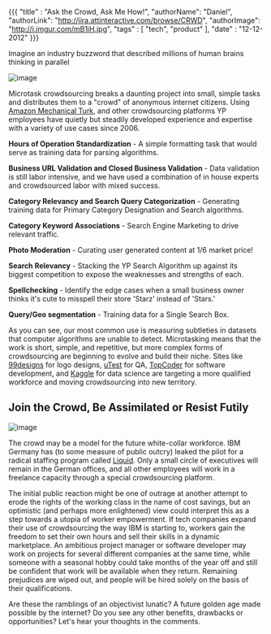 ﻿{{{
  "title" : "Ask the Crowd, Ask Me How!",
  "authorName": "Daniel",
  "authorLink": "http://jira.attinteractive.com/browse/CRWD",
  "authorImage": "http://i.imgur.com/mB1iH.jpg",
  "tags" : [ "tech", "product" ],
  "date" : "12-12-2012"
}}}

Imagine an industry buzzword that described millions of human brains thinking in parallel

![image](http://25.media.tumblr.com/QPxunWAveljvzdz7Mtqb4fP8o1_500.jpg)

Microtask crowdsourcing breaks a daunting project into small, simple tasks and distributes them to a "crowd" of anonymous internet citizens. Using [Amazon Mechanical Turk](www.mturk.com), and other crowdsourcing platforms YP employees have quietly but steadily developed experience and expertise with a variety of use cases since 2006.  

**Hours of Operation Standardization** - A simple formatting task that would serve as training data for parsing algorithms.  

**Business URL Validation and Closed Business Validation** - Data validation is still labor intensive, and we have used a combination of in house experts and crowdsourced labor with mixed success.  

**Category Relevancy and Search Query Categorization** - Generating training data for Primary Category Designation and Search algorithms.  

**Category Keyword Associations** - Search Engine Marketing to drive relevant traffic.

**Photo Moderation** - Curating user generated content at 1/6 market price!  

**Search Relevancy** - Stacking the YP Search Algorithm up against its biggest competition to expose the weaknesses and strengths of each.  

**Spellchecking** - Identify the edge cases when a small business owner thinks it's cute to misspell their store 'Starz' instead of 'Stars.'

**Query/Geo segmentation** - Training data for a Single Search Box.  

As you can see, our most common use is measuring subtleties in datasets that computer algorithms are unable to detect. Microtasking means that the work is short, simple, and repetitive, but more complex forms of crowdsourcing are beginning to evolve and build their niche. Sites like [99designs](http://www.99designs.com) for logo designs, [uTest](utest.com) for QA, [TopCoder](http://www.topcoder.com/) for software development, and [Kaggle](http://www.kaggle.com/) for data science are targeting a more qualified workforce and moving crowdsourcing into new territory.  

## Join the Crowd, Be Assimilated or Resist Futily  

![image](http://images.hollywood.com/site/6a00e550f49766883401156fd23f48970b-800wi.jpg)

The crowd may be a model for the future white-collar workforce. IBM Germany has (to some measure of public outcry) leaked the pilot for a radical staffing program called [Liquid](http://knowledge.asb.unsw.edu.au/article.cfm?articleid=1677). Only a small circle of executives will remain in the German offices, and all other employees will work in a freelance capacity through a special crowdsourcing platform. 

The initial public reaction might be one of outrage at another attempt to erode the rights of the working class in the name of cost savings, but an optimistic (and perhaps more enlightened) view could interpret this as a step towards a utopia of worker empowerment. If tech companies expand their use of crowdsourcing the way IBM is starting to, workers gain the freedom to set their own hours and sell their skills in a dynamic marketplace. An ambitious project manager or software developer may work on projects for several different companies at the same time, while someone with a seasonal hobby could take months of the year off and still be confident that work will be available when they return. Remaining prejudices are wiped out, and people will be hired solely on the basis of their qualifications.  

Are these the ramblings of an objectivist lunatic? A future golden age made possible by the internet? Do you see any other benefits, drawbacks or opportunities? Let's hear your thoughts in the comments.
